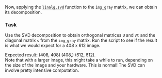 Now, applying the [`linalg.svd`](https://numpy.org/devdocs/reference/generated/numpy.linalg.svd.html#numpy.linalg.svd) 
function to the `img_gray` matrix, we can obtain its decomposition.

### Task

Use the SVD decomposition to obtain orthogonal matrices `U` and `Vt` and the diagonal 
matrix `s` from the `img_gray` matrix.
Run the script to see if the result is what we would expect for a 408 x 612 image.

<div class="hint">
Expected result: (408, 408) (408,) (612, 612).
</div>

<div class="hint">
Note that with a larger image, this might take a while to run, depending on the 
size of the image and your hardware. This is normal! The SVD can involve pretty intensive computation.
</div>


